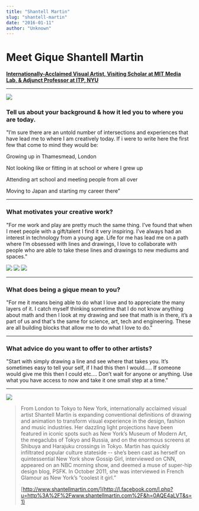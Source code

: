 ```yaml
---
title: "Shantell Martin"
slug: "shantell-martin"
date: "2016-01-11"
author: "Unknown"
---
```


# Meet Gique Shantell Martin

[**Internationally-Acclaimed Visual Artist, Visiting Scholar at MIT Media Lab, & Adjunct Professor at ITP, NYU**](http://www.shantellmartin.com/)

* * *

![](https://images.squarespace-cdn.com/content/v1/525f99bee4b09c141b6f8b0c/1452538409565-L61AS6B8TVIH8221LNFW/image-asset.jpeg?format=original)

### Tell us about your background & how it led you to where you are today.

"I’m sure there are an untold number of intersections and experiences that have lead me to where I am creatively today. If i were to write here the first few that come to mind they would be:

Growing up in Thamesmead, London

Not looking like or fitting in at school or where I grew up

Attending art school and meeting people from all over

Moving to Japan and starting my career there"

* * *

### What motivates your creative work?

"For me work and play are pretty much the same thing. I’ve found that when I meet people with a gift/talent I find it very inspiring. I’ve always had an interest in technology from a young age. Life for me has lead me on a path where I’m obsessed with lines and drawings, I love to collaborate with people who are able to take these lines and drawings to new mediums and spaces."

![](https://images.squarespace-cdn.com/content/v1/525f99bee4b09c141b6f8b0c/1452547473472-DND3L22YMTJTFSHMDTFJ/image-asset.jpeg?format=original) ![](https://images.squarespace-cdn.com/content/v1/525f99bee4b09c141b6f8b0c/1452547482242-YJNJ26KVGV0DJ2AJ9XVP/image-asset.jpeg?format=original) ![](https://images.squarespace-cdn.com/content/v1/525f99bee4b09c141b6f8b0c/1452547453646-O1CU8GV4169WEHQMCC4K/image-asset.jpeg?format=original)

* * *

### What does being a gique mean to you?

"For me it means being able to do what I love and to appreciate the many layers of it. I catch myself thinking sometime that I do not know anything about math and then I look at my drawing and see that math is in there, it’s a part of us and that's the same for science, art, tech and engineering. These are all building blocks that allow me to do what I love to do."

* * *

### What advice do you want to offer to other artists?

"Start with simply drawing a line and see where that takes you. It’s sometimes easy to tell your self, if I had this then I would….. If someone would give me this then I could etc…. Don’t wait for anyone or anything. Use what you have access to now and take it one small step at a time."

* * *

[![](https://images.squarespace-cdn.com/content/v1/525f99bee4b09c141b6f8b0c/1452538737856-U1EZF7LOSD9DWVG1SQ9F/image-asset.jpeg?format=original)](http://www.shantellmartin.com/)

> From London to Tokyo to New York, internationally acclaimed visual artist Shantell Martin is expanding conventional definitions of drawing and animation to transform visual experience in the design, fashion and music industries. Her dazzling light projections have been featured in iconic spots such as New York’s Museum of Modern Art, the megaclubs of Tokyo and Russia, and on the enormous screens at Shibuya and Harajuku crossings in Tokyo. Martin has quickly infiltrated popular culture stateside -- she’s been cast as herself on quintessential New York show Gossip Girl, interviewed on CNN, appeared on an NBC morning show, and deemed a muse of super-hip design blog, PSFK. In October 2011, she was interviewed in French Glamour as New York’s “coolest it girl.”  
>   
> [http://www.shantellmartin.com/](http://l.facebook.com/l.php?u=http%3A%2F%2Fwww.shantellmartin.com%2F&h=0AQE4aLVT&s=1)
